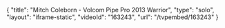 {
    "title": "Mitch Coleborn  - Volcom Pipe Pro 2013 Warrior",
    "type": "solo",
    "layout": "iframe-static",
    "videoId": "163243",
    "url": "\/tvpembed\/163243"
}